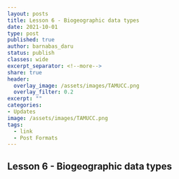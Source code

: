 ```yaml
---
layout: posts
title: Lesson 6 - Biogeographic data types
date: 2021-10-01
type: post
published: true
author: barnabas_daru
status: publish
classes: wide
excerpt_separator: <!--more-->
share: true
header:
  overlay_image: /assets/images/TAMUCC.png
  overlay_filter: 0.2
excerpt: ""
categories:
- Updates
image: /assets/images/TAMUCC.png
tags:
  - link
  - Post Formats
---
```


## Lesson 6 - Biogeographic data types



